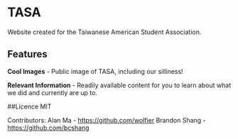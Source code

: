 # TASA 
Website created for the Taiwanese American Student Association.

## Features
**Cool Images** - Public image of TASA, including our silliness!

**Relevant Information** - Readily available content for you to learn about what we did and currently are up to.

##Licence
MIT


Contributors:
Alan Ma - https://github.com/wolfier
Brandon Shang - https://github.com/bcshang